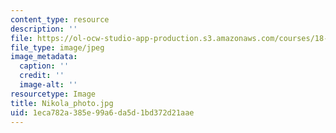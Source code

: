 ```yaml
---
content_type: resource
description: ''
file: https://ol-ocw-studio-app-production.s3.amazonaws.com/courses/18-06sc-linear-algebra-fall-2011/1eca782a385e99a6da5d1bd372d21aae_Nikola_photo.jpg
file_type: image/jpeg
image_metadata:
  caption: ''
  credit: ''
  image-alt: ''
resourcetype: Image
title: Nikola_photo.jpg
uid: 1eca782a-385e-99a6-da5d-1bd372d21aae
---
```

